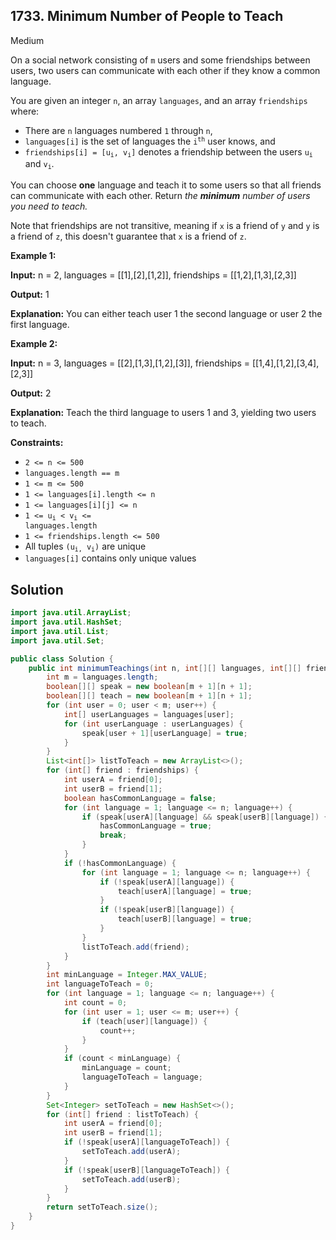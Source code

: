 ## 1733\. Minimum Number of People to Teach

Medium

On a social network consisting of `m` users and some friendships between users, two users can communicate with each other if they know a common language.

You are given an integer `n`, an array `languages`, and an array `friendships` where:

*   There are `n` languages numbered `1` through `n`,
*   `languages[i]` is the set of languages the <code>i<sup>th</sup></code> user knows, and
*   <code>friendships[i] = [u<sub>i</sub>, v<sub>i</sub>]</code> denotes a friendship between the users <code>u<sub>i</sub></code> and <code>v<sub>i</sub></code>.

You can choose **one** language and teach it to some users so that all friends can communicate with each other. Return _the_ _**minimum**_ _number of users you need to teach._

Note that friendships are not transitive, meaning if `x` is a friend of `y` and `y` is a friend of `z`, this doesn't guarantee that `x` is a friend of `z`.

**Example 1:**

**Input:** n = 2, languages = [[1],[2],[1,2]], friendships = [[1,2],[1,3],[2,3]]

**Output:** 1

**Explanation:** You can either teach user 1 the second language or user 2 the first language.

**Example 2:**

**Input:** n = 3, languages = [[2],[1,3],[1,2],[3]], friendships = [[1,4],[1,2],[3,4],[2,3]]

**Output:** 2

**Explanation:** Teach the third language to users 1 and 3, yielding two users to teach.

**Constraints:**

*   `2 <= n <= 500`
*   `languages.length == m`
*   `1 <= m <= 500`
*   `1 <= languages[i].length <= n`
*   `1 <= languages[i][j] <= n`
*   <code>1 <= u<sub>i</sub> < v<sub>i</sub> <= languages.length</code>
*   `1 <= friendships.length <= 500`
*   All tuples <code>(u<sub>i,</sub> v<sub>i</sub>)</code> are unique
*   `languages[i]` contains only unique values

## Solution

```java
import java.util.ArrayList;
import java.util.HashSet;
import java.util.List;
import java.util.Set;

public class Solution {
    public int minimumTeachings(int n, int[][] languages, int[][] friendships) {
        int m = languages.length;
        boolean[][] speak = new boolean[m + 1][n + 1];
        boolean[][] teach = new boolean[m + 1][n + 1];
        for (int user = 0; user < m; user++) {
            int[] userLanguages = languages[user];
            for (int userLanguage : userLanguages) {
                speak[user + 1][userLanguage] = true;
            }
        }
        List<int[]> listToTeach = new ArrayList<>();
        for (int[] friend : friendships) {
            int userA = friend[0];
            int userB = friend[1];
            boolean hasCommonLanguage = false;
            for (int language = 1; language <= n; language++) {
                if (speak[userA][language] && speak[userB][language]) {
                    hasCommonLanguage = true;
                    break;
                }
            }
            if (!hasCommonLanguage) {
                for (int language = 1; language <= n; language++) {
                    if (!speak[userA][language]) {
                        teach[userA][language] = true;
                    }
                    if (!speak[userB][language]) {
                        teach[userB][language] = true;
                    }
                }
                listToTeach.add(friend);
            }
        }
        int minLanguage = Integer.MAX_VALUE;
        int languageToTeach = 0;
        for (int language = 1; language <= n; language++) {
            int count = 0;
            for (int user = 1; user <= m; user++) {
                if (teach[user][language]) {
                    count++;
                }
            }
            if (count < minLanguage) {
                minLanguage = count;
                languageToTeach = language;
            }
        }
        Set<Integer> setToTeach = new HashSet<>();
        for (int[] friend : listToTeach) {
            int userA = friend[0];
            int userB = friend[1];
            if (!speak[userA][languageToTeach]) {
                setToTeach.add(userA);
            }
            if (!speak[userB][languageToTeach]) {
                setToTeach.add(userB);
            }
        }
        return setToTeach.size();
    }
}
```